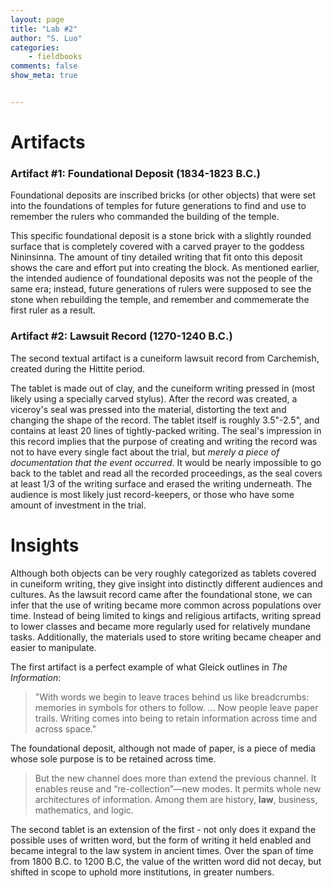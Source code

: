 ```yaml
---
layout: page  
title: "Lab #2"  
author: "S. Luo"  
categories:  
    - fieldbooks 
comments: false  
show_meta: true


---
```


# Artifacts

### Artifact #1: Foundational Deposit (1834-1823 B.C.)

Foundational deposits are inscribed bricks (or other objects) that were set into the foundations of temples for future generations to find and use to remember the rulers who commanded the building of the temple.

This specific foundational deposit is a stone brick with a slightly rounded surface that is completely covered with a carved prayer to the goddess Nininsinna. The amount of tiny detailed writing that fit onto this deposit shows the care and effort put into creating the block. As mentioned earlier, the intended audience of foundational deposits was not the people of the same era; instead, future generations of rulers were supposed to see the stone when rebuilding the temple, and remember and commemerate the first ruler as a result.  

### Artifact #2: Lawsuit Record (1270-1240 B.C.)

The second textual artifact is a cuneiform lawsuit record from Carchemish, created during the Hittite period. 

The tablet is made out of clay, and the cuneiform writing pressed in (most likely using a specially carved stylus). After the record was created, a viceroy's seal was pressed into the material, distorting the text and changing the shape of the record. The tablet itself is roughly 3.5"-2.5", and contains at least 20 lines of tightly-packed writing. The seal's impression in this record implies that the purpose of creating and writing the record was not to have every single fact about the trial, but *merely a piece of documentation that the event occurred*. It would be nearly impossible to go back to the tablet and read all the recorded proceedings, as the seal covers at least 1/3 of the writing surface and erased the writing underneath. The audience is most likely just record-keepers, or those who have some amount of investment in the trial. 

# Insights

Although both objects can be very roughly categorized as tablets covered in cuneiform writing, they give insight into distinctly different audiences and cultures. As the lawsuit record came after the foundational stone, we can infer that the use of writing became more common across populations over time. Instead of being limited to kings and religious artifacts, writing spread to lower classes and became more regularly used for relatively mundane tasks. Additionally, the materials used to store writing became cheaper and easier to manipulate. 

The first artifact is a perfect example of what Gleick outlines in *The Information*:

>"With words we begin to leave traces behind us like breadcrumbs:
memories in symbols for others to follow. ... Now
people leave paper trails. Writing comes into being to retain information
across time and across space."

The foundational deposit, although not made of paper, is a piece of media whose sole purpose is to be retained across time. 

>But the new channel does more than extend the previous channel. It 
enables reuse and “re-collection”—new modes. It permits whole new
architectures of information. Among them are history, **law**, business,
mathematics, and logic. 

The second tablet is an extension of the first - not only does it expand the possible uses of written word, but the form of writing it held enabled and became integral to the law system in ancient times. Over the span of time from 1800 B.C. to 1200 B.C, the value of the written word did not decay, but shifted in scope to uphold more institutions, in greater numbers.